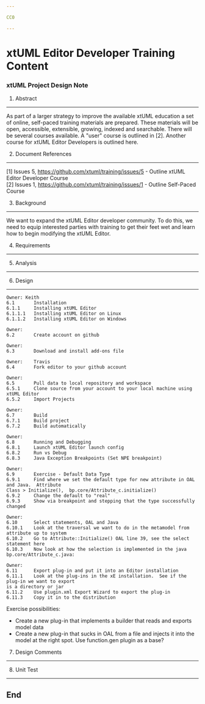 ```yaml
---

CC0

---
```


# xtUML Editor Developer Training Content
### xtUML Project Design Note


1. Abstract
-----------
As part of a larger strategy to improve the available xtUML education a
set of online, self-paced training materials are prepared.  These materials
will be open, accessible, extensible, growing, indexed and searchable.
There will be several courses available.  A "user" course is outlined in [2]. Another
course for xtUML Editor Developers is outlined here.

2. Document References
----------------------
[1] Issues 5, https://github.com/xtuml/training/issues/5 -
    Outline xtUML Editor Developer Course  
[2] Issues 1, https://github.com/xtuml/training/issues/1 -
    Outline Self-Paced Course  

3. Background
-------------
We want to expand the xtUML Editor developer community.  To do this, we need to equip
interested parties with training to get their feet wet and learn how to begin modifying 
the xtUML Editor.

4. Requirements
---------------

5. Analysis
-----------

6. Design
---------
```
Owner: Keith
6.1       Installation  
6.1.1     Installing xtUML Editor  
6.1.1.1   Installing xtUML Editor on Linux  
6.1.1.2   Installing xtUML Editor on Windows  
```
```
Owner: 
6.2       Create account on github
```
```
Owner: 
6.3       Download and install add-ons file
```
```
Owner:    Travis  
6.4       Fork editor to your github account  
```
```
Owner: 
6.5       Pull data to local repository and workspace  
6.5.1     Clone source from your account to your local machine using xtUML Editor  
6.5.2     Import Projects
```
```
Owner: 
6.7       Build  
6.7.1     Build project  
6.7.2     Build automatically  
```
```
Owner: 
6.8       Running and Debugging  
6.8.1     Launch xtUML Editor launch config
6.8.2     Run vs Debug
6.8.3     Java Exception Breakpoints (Set NPE breakpoint)
```
```
Owner: 
6.9       Exercise - Default Data Type  
6.9.1     Find where we set the default type for new attribute in OAL and Java.  Attribute
Class > Initialize(),  bp.core/Attribute_c.initialize()  
6.9.2     Change the default to "real"  
6.9.3     Show via breakpoint and stepping that the type successfully changed  
```
```
Owner: 
6.10      Select statements, OAL and Java  
6.10.1    Look at the traversal we want to do in the metamodel from attribute up to system
6.10.2    Go to Attribute::Initialize() OAL line 39, see the select statement here  
6.10.3    Now look at how the selection is implemented in the java bp.core/Attribute_c.java:
```
```
Owner: 
6.11      Export plug-in and put it into an Editor installation
6.11.1    Look at the plug-ins in the xE installation.  See if the plug-in we want to export
is a directory or jar
6.11.2    Use plugin.xml Export Wizard to export the plug-in
6.11.3    Copy it in to the distribution
```

Exercise possibilities:
- Create a new plug-in that implements a builder that reads and exports model data
- Create a new plug-in that sucks in OAL from a file and injects it into the model at 
the right spot.  Use function.gen plugin as a base?


7. Design Comments
------------------

8. Unit Test
------------

End
---
